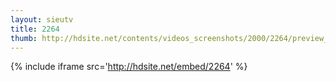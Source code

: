 ```yaml
---
layout: sieutv
title: 2264
thumb: http://hdsite.net/contents/videos_screenshots/2000/2264/preview_360p.mp4.jpg
---
```

{% include iframe src='http://hdsite.net/embed/2264' %}
 
